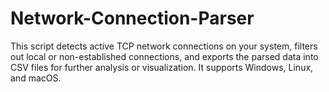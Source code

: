 # Network-Connection-Parser
This script detects active TCP network connections on your system, filters out local or non-established connections, and exports the parsed data into CSV files for further analysis or visualization. It supports Windows, Linux, and macOS.

